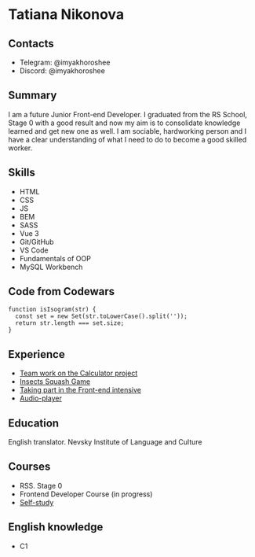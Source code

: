 # Tatiana Nikonova

## Contacts

- Telegram: @imyakhoroshee
- Discord: @imyakhoroshee

## Summary

I am a future Junior Front-end Developer. I graduated from the RS School, Stage 0 with a good result and now my aim is to consolidate knowledge learned and get new one as well. I am sociable, hardworking person and I have a clear understanding of what I need to do to become a good skilled worker.

## Skills

- HTML
- CSS
- JS
- BEM
- SASS
- Vue 3
- Git/GitHub
- VS Code
- Fundamentals of OOP 
- MySQL Workbench

## Code from Codewars

```
function isIsogram(str) {
  const set = new Set(str.toLowerCase().split(''));
  return str.length === set.size;
}
```

## Experience

- [Team work on the Calculator project](https://github.com/ImyaKhoroshee/Study_Projects_Echo)
- [Insects Squash Game](http://n92140rj.beget.tech/)
- [Taking part in the Front-end intensive](https://imyakhoroshee.github.io/cars-hw/)
- [Audio-player](https://rolling-scopes-school.github.io/imyakhoroshee-JSFEPRESCHOOL2023Q2/audio-player/)

## Education

English translator. Nevsky Institute of Language and Culture

## Сourses

- RSS. Stage 0
- Frontend Developer Course (in progress)
- [Self-study](https://learn.javascript.ru/)

## English knowledge

- C1

